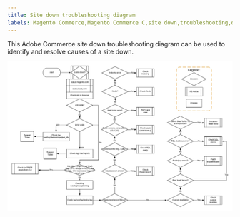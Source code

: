 ```yaml
---
title: Site down troubleshooting diagram
labels: Magento Commerce,Magento Commerce C,site down,troubleshooting,diagram,Adobe Commerce
---
```


This Adobe Commerce site down troubleshooting diagram can be used to identify and resolve causes of a site down.

![site down troubleshooting diagram image](assets/updated_site_down.jpeg)
